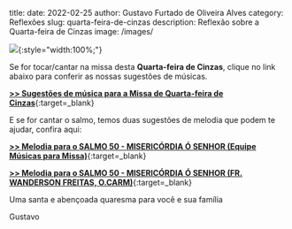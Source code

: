 ﻿title: 
date: 2022-02-25
author: Gustavo Furtado de Oliveira Alves
category: Reflexões
slug: quarta-feira-de-cinzas
description: Reflexão sobre a Quarta-feira de Cinzas
image: /images/



![](/images/){:style="width:100%;"}



Se for tocar/cantar na missa desta **Quarta-feira de Cinzas**, clique no link abaixo para conferir as nossas sugestões de músicas.

[**>> Sugestões de música para a Missa de Quarta-feira de Cinzas**](https://musicasparamissa.com.br/sugestoes-para/quarta-feira-de-cinzas/){:target=\_blank}

E se for cantar o salmo, temos duas sugestões de melodia que podem te ajudar, confira aqui:

[**>> Melodia para o SALMO 50 - MISERICÓRDIA Ó SENHOR (Equipe Músicas para Missa)**](https://musicasparamissa.com.br/musica/salmo-50-misericordia-o-senhor-pois-pecamos/){:target=\_blank}

[**>> Melodia para o SALMO 50 - MISERICÓRDIA Ó SENHOR (FR. WANDERSON FREITAS, O.CARM)**](https://musicasparamissa.com.br/musica/misericordia-o-senhor/){:target=\_blank}

Uma santa e abençoada quaresma para você e sua família

Gustavo
